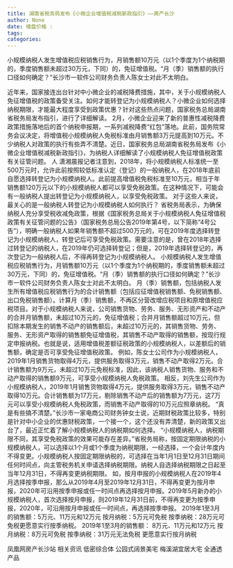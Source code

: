```yaml
---
title: 湖南省税务局发布《小微企业增值税减税新政指引》——房产长沙
author: None
date: 楼盘价格 : 
tags: 
categories: 
---
```

小规模纳税人发生增值税应税销售行为，月销售额10万元（以1个季度为1个纳税期的，季度销售额未超过30万元，下同）的，免征增值税。“月（季）销售额的执行口径如何确定？”长沙市一软件公司财务负责人陈女士对此不太明白。
<!-- more -->
近年来，国家接连出台针对中小微企业的减税降费措施，其中，关于小规模纳税人免征增值税的政策备受关注。如何才能转登记为小规模纳税人？小微企业如何选择纳税期限，才能最大程度享受到政策优惠？针对这些热点问题，国家税务总局湖南省税务局发布指引，进行了详细解读。
2月，小微企业迎来了新的普惠性减税降费政策措施落地后的首个纳税申报期，一系列减税降费“红包”落地。此前，国务院常务会议决定，将增值税小规模纳税人免税标准由月销售额3万元提高到10万元。不少纳税人对政策的执行有些弄不清楚。近日，国家税务总局湖南省税务局发布《小微企业增值税减税新政指引》，为纳税人详细解读了小规模纳税人免征增值税政策有关征管问题。
人
潇湘晨报记者注意到，2018年，将小规模纳税人标准统一至500万元时，允许此前按照较低标准认定（登记）的一般纳税人，在2018年底前自愿选择转登记为小规模纳税人。此前提高增值税免税标准至10万元，相当于年销售额120万元以下的小规模纳税人都可以享受免税政策。在这种情况下，可能会有一般纳税人提出转登记为小规模纳税人，以享受免税政策。
对于这些人来说，最关心的是一般纳税人转登记为小规模纳税人如何执行？
省税务局表示，为确保纳税人充分享受税收减免政策，根据《国家税务总局关于小规模纳税人免征增值税政策有关征管问题的公告》（国家税务总局公告2019年第4号，以下简称“4号公告”），明确一般纳税人如果年销售额不超过500万元的，可在2019年度选择转登记为小规模纳税人，转登记后可享受免税政策。需要注意的是，曾在2018年选择过转登记的纳税人，在2019年仍可选择转登记；但是，2019年选择转登记的，再次登记为一般纳税人后，不得再转登记为小规模纳税人。
小规模纳税人发生增值税应税销售行为，月销售额10万元（以1个季度为1个纳税期的，季度销售额未超过30万元，下同）的，免征增值税。“月（季）销售额的执行口径如何确定？”长沙市一软件公司财务负责人陈女士对此不太明白。
月（季）销售额，包括纳税人发生所有增值税应税销售行为的合计销售额（包括应征增值税销售额、免税销售额、出口免税销售额）。计算月（季）销售额，不再区分营改增应税项目和原增值税应税项目。对于小规模纳税人来说，公司销售货物、劳务、服务、无形资产和不动产的合并月销售额，未超过10万元的，免征增值税；合并月销售额超过10万元，但扣除本期发生的销售不动产的销售额后，未超过10万元的，其销售货物、劳务、服务、无形资产取得的销售额免征增值税，其销售不动产取得的销售额，按现行规定申报纳税。也就是说，适用增值税差额征税政策的小规模纳税人，以差额后的销售额，确定是否可享受免征增值税政策。
例如，陈女士公司作为小规模纳税人，2019年1月销售货物取得4万元，提供服务取得3万元，销售不动产取得2万元。合计销售额为9万元，未超过10万元免税标准，因此，该纳税人销售货物、服务和不动产取得的销售额9万元，可享受小规模纳税人免税政策。
相反，刘先生公司作为小规模纳税人，2019年1月销售货物取得4万元，提供服务取得3万元，销售不动产取得10万元。合计销售额为17万元，剔除销售不动产后的销售额为7万元，这7万元可以享受小规模纳税人免税政策，而销售不动产取得的10万元应照章纳税。
“真是有些搞不清楚。”长沙市一家电商公司财务钟女士说，近期财税政策比较多，特别是针对中小企业的优惠财税政策，一个接一个，这个还没有弄清楚，新的政策又出台了，最近正忙着了解小规模纳税人的纳税期如何选择。
“小规模纳税人，纳税期限不同，其享受免税政策的效果可能存在差异。”省税务局称，按固定期限纳税的小规模纳税人，可以选择以1个月或1个季度为纳税期限，一经选择，一个会计年度内不得变更。小规模纳税人按固定期限纳税的，可选择在当年1月1日至12月31日期间任何时间点，向主管税务机关申请选择纳税期限。纳税人自选择纳税期限之日起至当年12月31日，不得再变更纳税期限。
如，按月申报的小规模纳税人在2019年4月选择按季申报，那么从2019年4月至2019年12月31日，不得再变更为按月申报，2020年可沿用按季申报或任一时间点再选择按月申报。2019年5月新办的小规模纳税人，首次选择按月申报，则2019年12月31日前，不得再变更为按季申报，2020年，可沿用按月申报或任一时间点，再选择按季申报。
2019年1至3月的销售额：5万元、11万元和12万元
按月纳税：5万元可免税
按季纳税：28万元可免税更愿意实行按季纳税。
2019年1至3月的销售额：
8万元、11万元和12万元
按月纳税：8万元可免税
按季纳税：31万元无法免税
更愿意实行按月纳税
                        
                        
                        
                        
                                        
                    
                    
                
                    
                    
                    
                
                    
                
凤凰网房产长沙站
相关资讯
低密综合体
公园式阔景美宅
梅溪湖宜居大宅
全通透产品
	                        
	                    
	                        
	                    
